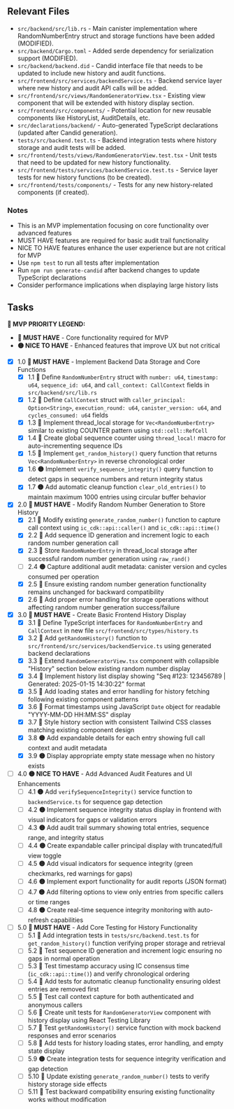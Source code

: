 ## Relevant Files

- `src/backend/src/lib.rs` - Main canister implementation where RandomNumberEntry struct and storage functions have been added (MODIFIED).
- `src/backend/Cargo.toml` - Added serde dependency for serialization support (MODIFIED).
- `src/backend/backend.did` - Candid interface file that needs to be updated to include new history and audit functions.
- `src/frontend/src/services/backendService.ts` - Backend service layer where new history and audit API calls will be added.
- `src/frontend/src/views/RandomGeneratorView.tsx` - Existing view component that will be extended with history display section.
- `src/frontend/src/components/` - Potential location for new reusable components like HistoryList, AuditDetails, etc.
- `src/declarations/backend/` - Auto-generated TypeScript declarations (updated after Candid generation).
- `tests/src/backend.test.ts` - Backend integration tests where history storage and audit tests will be added.
- `src/frontend/tests/views/RandomGeneratorView.test.tsx` - Unit tests that need to be updated for new history functionality.
- `src/frontend/tests/services/backendService.test.ts` - Service layer tests for new history functions (to be created).
- `src/frontend/tests/components/` - Tests for any new history-related components (if created).

### Notes

- This is an MVP implementation focusing on core functionality over advanced features
- MUST HAVE features are required for basic audit trail functionality
- NICE TO HAVE features enhance the user experience but are not critical for MVP
- Use `npm test` to run all tests after implementation
- Run `npm run generate-candid` after backend changes to update TypeScript declarations
- Consider performance implications when displaying large history lists

## Tasks

**🎯 MVP PRIORITY LEGEND:**

- **🔴 MUST HAVE** - Core functionality required for MVP
- **🟡 NICE TO HAVE** - Enhanced features that improve UX but not critical

- [x] 1.0 **🔴 MUST HAVE** - Implement Backend Data Storage and Core Functions
  - [x] 1.1 **🔴** Define `RandomNumberEntry` struct with `number: u64`, `timestamp: u64`, `sequence_id: u64`, and `call_context: CallContext` fields in `src/backend/src/lib.rs`
  - [x] 1.2 **🔴** Define `CallContext` struct with `caller_principal: Option<String>`, `execution_round: u64`, `canister_version: u64`, and `cycles_consumed: u64` fields
  - [x] 1.3 **🔴** Implement thread_local storage for `Vec<RandomNumberEntry>` similar to existing COUNTER pattern using `std::cell::RefCell`
  - [x] 1.4 **🔴** Create global sequence counter using `thread_local!` macro for auto-incrementing sequence IDs
  - [x] 1.5 **🔴** Implement `get_random_history()` query function that returns `Vec<RandomNumberEntry>` in reverse chronological order
  - [x] 1.6 **🟡** Implement `verify_sequence_integrity()` query function to detect gaps in sequence numbers and return integrity status
  - [x] 1.7 **🟡** Add automatic cleanup function `clear_old_entries()` to maintain maximum 1000 entries using circular buffer behavior

- [x] 2.0 **🔴 MUST HAVE** - Modify Random Number Generation to Store History
  - [x] 2.1 **🔴** Modify existing `generate_random_number()` function to capture call context using `ic_cdk::api::caller()` and `ic_cdk::api::time()`
  - [x] 2.2 **🔴** Add sequence ID generation and increment logic to each random number generation call
  - [x] 2.3 **🔴** Store `RandomNumberEntry` in thread_local storage after successful random number generation using `raw_rand()`
  - [ ] 2.4 **🟡** Capture additional audit metadata: canister version and cycles consumed per operation
  - [x] 2.5 **🔴** Ensure existing random number generation functionality remains unchanged for backward compatibility
  - [x] 2.6 **🔴** Add proper error handling for storage operations without affecting random number generation success/failure

- [x] 3.0 **🔴 MUST HAVE** - Create Basic Frontend History Display
  - [x] 3.1 **🔴** Define TypeScript interfaces for `RandomNumberEntry` and `CallContext` in new file `src/frontend/src/types/history.ts`
  - [x] 3.2 **🔴** Add `getRandomHistory()` function to `src/frontend/src/services/backendService.ts` using generated backend declarations
  - [x] 3.3 **🔴** Extend `RandomGeneratorView.tsx` component with collapsible "History" section below existing random number display
  - [x] 3.4 **🔴** Implement history list display showing "Seq #123: 123456789 | Generated: 2025-01-15 14:30:22" format
  - [x] 3.5 **🔴** Add loading states and error handling for history fetching following existing component patterns
  - [x] 3.6 **🔴** Format timestamps using JavaScript `Date` object for readable "YYYY-MM-DD HH:MM:SS" display
  - [x] 3.7 **🔴** Style history section with consistent Tailwind CSS classes matching existing component design
  - [x] 3.8 **🟡** Add expandable details for each entry showing full call context and audit metadata
  - [x] 3.9 **🟡** Display appropriate empty state message when no history exists

- [ ] 4.0 **🟡 NICE TO HAVE** - Add Advanced Audit Features and UI Enhancements
  - [ ] 4.1 **🟡** Add `verifySequenceIntegrity()` service function to `backendService.ts` for sequence gap detection
  - [ ] 4.2 **🟡** Implement sequence integrity status display in frontend with visual indicators for gaps or validation errors
  - [ ] 4.3 **🟡** Add audit trail summary showing total entries, sequence range, and integrity status
  - [ ] 4.4 **🟡** Create expandable caller principal display with truncated/full view toggle
  - [ ] 4.5 **🟡** Add visual indicators for sequence integrity (green checkmarks, red warnings for gaps)
  - [ ] 4.6 **🟡** Implement export functionality for audit reports (JSON format)
  - [ ] 4.7 **🟡** Add filtering options to view only entries from specific callers or time ranges
  - [ ] 4.8 **🟡** Create real-time sequence integrity monitoring with auto-refresh capabilities

- [ ] 5.0 **🔴 MUST HAVE** - Add Core Testing for History Functionality
  - [ ] 5.1 **🔴** Add integration tests in `tests/src/backend.test.ts` for `get_random_history()` function verifying proper storage and retrieval
  - [ ] 5.2 **🔴** Test sequence ID generation and increment logic ensuring no gaps in normal operation
  - [ ] 5.3 **🔴** Test timestamp accuracy using IC consensus time (`ic_cdk::api::time()`) and verify chronological ordering
  - [ ] 5.4 **🔴** Add tests for automatic cleanup functionality ensuring oldest entries are removed first
  - [ ] 5.5 **🔴** Test call context capture for both authenticated and anonymous callers
  - [ ] 5.6 **🔴** Create unit tests for `RandomGeneratorView` component with history display using React Testing Library
  - [ ] 5.7 **🔴** Test `getRandomHistory()` service function with mock backend responses and error scenarios
  - [ ] 5.8 **🔴** Add tests for history loading states, error handling, and empty state display
  - [ ] 5.9 **🟡** Create integration tests for sequence integrity verification and gap detection
  - [ ] 5.10 **🔴** Update existing `generate_random_number()` tests to verify history storage side effects
  - [ ] 5.11 **🔴** Test backward compatibility ensuring existing functionality works without modification
